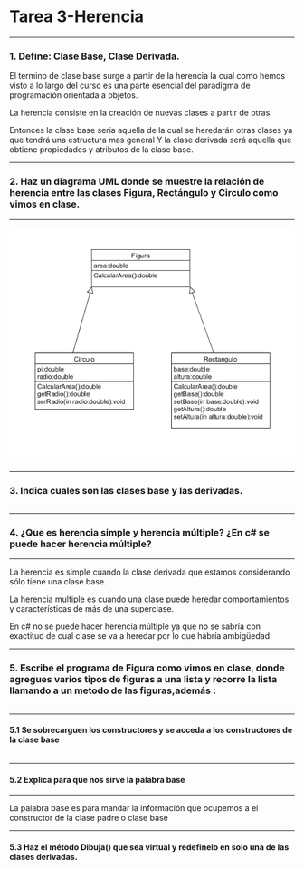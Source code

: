 # Tarea 3-Herencia
___
###  1.  Define: Clase Base, Clase Derivada.



El termino de clase base surge a partir de la herencia la cual como hemos visto a lo largo del curso es una parte esencial del paradigma de programación orientada a objetos.


La herencia consiste en la creación de nuevas clases a partir de otras.


Entonces la clase base seria aquella de la cual se heredarán otras clases ya que tendrá una estructura mas general 
Y la clase derivada será aquella que obtiene propiedades y atributos de la clase base. 
___
###  2.  Haz un diagrama UML donde se muestre la relación de herencia entre las  clases Figura, Rectángulo y Circulo como vimos en clase.

___
![UML](https://github.com/im-light/Tarea3-Herencia/blob/master/imagenes/uml%20figura.png)
___
###  3.  Indica cuales son las clases base y las derivadas.
```c#

```
___
###  4. ¿Que es herencia simple y herencia múltiple? ¿En c# se puede hacer herencia múltiple?
___
La herencia es simple cuando la clase derivada que estamos considerando sólo tiene una clase base.


La herencia multiple es cuando una clase puede heredar comportamientos y características de más de una superclase.


En c# no se puede hacer herencia múltiple ya que no se sabría con exactitud de cual clase se va a heredar por lo que habría ambigüedad 
___
###  5. Escribe el programa de Figura como vimos en clase, donde agregues varios tipos de figuras a una lista y recorre la lista llamando a un metodo de las figuras,además :

```c#

```
___
#### 5.1 Se sobrecarguen los constructores y se acceda a los constructores de la clase base 
```c#

```
___
#### 5.2 Explica para que nos sirve la palabra base
___

La palabra base es para mandar la información que ocupemos a el constructor de la clase padre o clase base 
___
#### 5.3  Haz el método Dibuja() que sea virtual y redefinelo en solo una de las clases derivadas.
```c#

```



